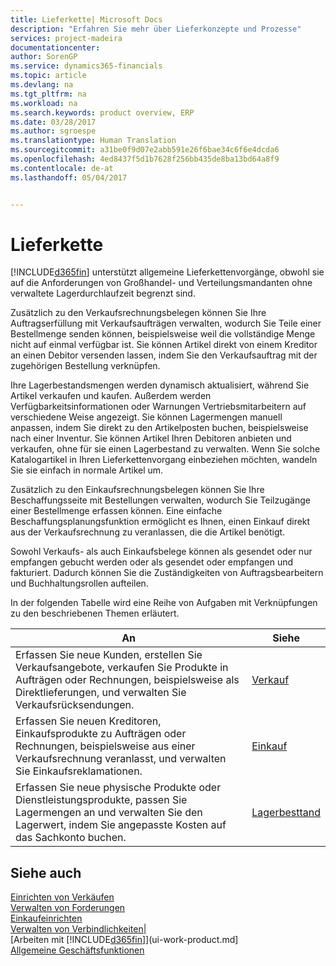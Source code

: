 ```yaml
---
title: Lieferkette| Microsoft Docs
description: "Erfahren Sie mehr über Lieferkonzepte und Prozesse"
services: project-madeira
documentationcenter: 
author: SorenGP
ms.service: dynamics365-financials
ms.topic: article
ms.devlang: na
ms.tgt_pltfrm: na
ms.workload: na
ms.search.keywords: product overview, ERP
ms.date: 03/28/2017
ms.author: sgroespe
ms.translationtype: Human Translation
ms.sourcegitcommit: a31be0f9d07e2abb591e26f6bae34c6f6e4dcda6
ms.openlocfilehash: 4ed8437f5d1b7628f256bb435de8ba13bd64a8f9
ms.contentlocale: de-at
ms.lasthandoff: 05/04/2017


---
```

# <a name="supply-chain"></a>Lieferkette
[!INCLUDE[d365fin](includes/d365fin_md.md)] unterstützt allgemeine Lieferkettenvorgänge, obwohl sie auf die Anforderungen von Großhandel- und Verteilungsmandanten ohne verwaltete Lagerdurchlaufzeit begrenzt sind.

Zusätzlich zu den Verkaufsrechnungsbelegen können Sie Ihre Auftragserfüllung mit Verkaufsaufträgen verwalten, wodurch Sie Teile einer Bestellmenge senden können, beispielsweise weil die vollständige Menge nicht auf einmal verfügbar ist. Sie können Artikel direkt von einem Kreditor an einen Debitor versenden lassen, indem Sie den Verkaufsauftrag mit der zugehörigen Bestellung verknüpfen.

Ihre Lagerbestandsmengen werden dynamisch aktualisiert, während Sie Artikel verkaufen und kaufen. Außerdem werden Verfügbarkeitsinformationen oder Warnungen Vertriebsmitarbeitern auf verschiedene Weise angezeigt. Sie können Lagermengen manuell anpassen, indem Sie direkt zu den Artikelposten buchen, beispielsweise nach einer Inventur. Sie können Artikel Ihren Debitoren anbieten und verkaufen, ohne für sie einen Lagerbestand zu verwalten. Wenn Sie solche Katalogartikel in Ihren Lieferkettenvorgang einbeziehen möchten, wandeln Sie sie einfach in normale Artikel um.

Zusätzlich zu den Einkaufsrechnungsbelegen können Sie Ihre Beschaffungsseite mit Bestellungen verwalten, wodurch Sie Teilzugänge einer Bestellmenge erfassen können. Eine einfache Beschaffungsplanungsfunktion ermöglicht es Ihnen, einen Einkauf direkt aus der Verkaufsrechnung zu veranlassen, die die Artikel benötigt.

Sowohl Verkaufs- als auch Einkaufsbelege können als gesendet oder nur empfangen gebucht werden oder als gesendet oder empfangen und fakturiert. Dadurch können Sie die Zuständigkeiten von Auftragsbearbeitern und Buchhaltungsrollen aufteilen.

In der folgenden Tabelle wird eine Reihe von Aufgaben mit Verknüpfungen zu den beschriebenen Themen erläutert.

| An | Siehe |
| --- | --- |
| Erfassen Sie neue Kunden, erstellen Sie Verkaufsangebote, verkaufen Sie Produkte in Aufträgen oder Rechnungen, beispielsweise als Direktlieferungen, und verwalten Sie Verkaufsrücksendungen. |[Verkauf](sales-manage-sales.md) |
| Erfassen Sie neuen Kreditoren, Einkaufsprodukte zu Aufträgen oder Rechnungen, beispielsweise aus einer Verkaufsrechnung veranlasst, und verwalten Sie Einkaufsreklamationen. |[Einkauf](purchasing-manage-purchasing.md) |
| Erfassen Sie neue physische Produkte oder Dienstleistungsprodukte, passen Sie Lagermengen an und verwalten Sie den Lagerwert, indem Sie angepasste Kosten auf das Sachkonto buchen. |[Lagerbesttand](inventory-manage-inventory.md) |

## <a name="see-also"></a>Siehe auch
[Einrichten von Verkäufen](sales-setup-sales.md)  
[Verwalten von Forderungen](receivables-manage-receivables.md)     
[Einkaufeinrichten](purchasing-setup-purchasing.md)  
[Verwalten von Verbindlichkeiten|](payables-manage-payables.md)    
[Arbeiten mit [!INCLUDE[d365fin](includes/d365fin_md.md)]](ui-work-product.md]  
[Allgemeine Geschäftsfunktionen](ui-across-business-areas.md)

